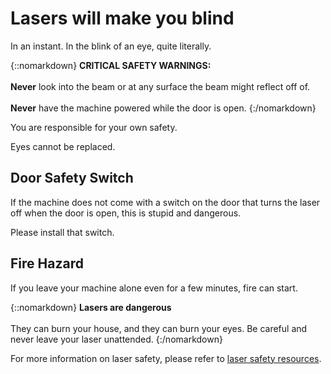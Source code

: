 
# Lasers will make you blind

In an instant. In the blink of an eye, quite literally.

{::nomarkdown}
<sl-alert variant="danger" open>
  <sl-icon slot="icon" name="exclamation-octagon"></sl-icon>
  <strong>CRITICAL SAFETY WARNINGS:</strong><br><br>
  <strong>Never</strong> look into the beam or at any surface the beam might reflect off of.<br><br>
  <strong>Never</strong> have the machine powered while the door is open.
</sl-alert>
{:/nomarkdown}

You are responsible for your own safety.

Eyes cannot be replaced.

## Door Safety Switch

If the machine does not come with a switch on the door that turns the laser off when the door is open, this is stupid and dangerous.

Please install that switch.

## Fire Hazard

If you leave your machine alone even for a few minutes, fire can start.

{::nomarkdown}
<sl-alert variant="danger" open>
  <sl-icon slot="icon" name="fire"></sl-icon>
  <strong>Lasers are dangerous</strong><br><br>
  They can burn your house, and they can burn your eyes. Be careful and never leave your laser unattended.
</sl-alert>
{:/nomarkdown}

For more information on laser safety, please refer to [laser safety resources](https://en.wikipedia.org/wiki/Laser_safety).